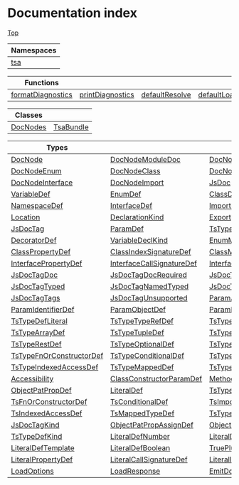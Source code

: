 # Documentation index

[Top](../README.md)



| Namespaces                     |
| ------------------------------ |
| [tsa](namespace.tsa/README.md) |


| Functions                                                 |                                                         |                                                     |                                               |
| --------------------------------------------------------- | ------------------------------------------------------- | --------------------------------------------------- | --------------------------------------------- |
| [formatDiagnostics](function.formatDiagnostics/README.md) | [printDiagnostics](function.printDiagnostics/README.md) | [defaultResolve](function.defaultResolve/README.md) | [defaultLoad](function.defaultLoad/README.md) |


| Classes                              |                                        |
| ------------------------------------ | -------------------------------------- |
| [DocNodes](class.DocNodes/README.md) | [TsaBundle](class.TsaBundle/README.md) |


| Types                                                                    |                                                                            |                                                                              |                                                                      |
| ------------------------------------------------------------------------ | -------------------------------------------------------------------------- | ---------------------------------------------------------------------------- | -------------------------------------------------------------------- |
| [DocNode](type.DocNode/README.md)                                        | [DocNodeModuleDoc](interface.DocNodeModuleDoc/README.md)                   | [DocNodeFunction](interface.DocNodeFunction/README.md)                       | [DocNodeVariable](interface.DocNodeVariable/README.md)               |
| [DocNodeEnum](interface.DocNodeEnum/README.md)                           | [DocNodeClass](interface.DocNodeClass/README.md)                           | [DocNodeTypeAlias](interface.DocNodeTypeAlias/README.md)                     | [DocNodeNamespace](interface.DocNodeNamespace/README.md)             |
| [DocNodeInterface](interface.DocNodeInterface/README.md)                 | [DocNodeImport](interface.DocNodeImport/README.md)                         | [JsDoc](interface.JsDoc/README.md)                                           | [FunctionDef](interface.FunctionDef/README.md)                       |
| [VariableDef](interface.VariableDef/README.md)                           | [EnumDef](interface.EnumDef/README.md)                                     | [ClassDef](interface.ClassDef/README.md)                                     | [TypeAliasDef](interface.TypeAliasDef/README.md)                     |
| [NamespaceDef](interface.NamespaceDef/README.md)                         | [InterfaceDef](interface.InterfaceDef/README.md)                           | [ImportDef](interface.ImportDef/README.md)                                   | [DocNodeKind](type.DocNodeKind/README.md)                            |
| [Location](interface.Location/README.md)                                 | [DeclarationKind](type.DeclarationKind/README.md)                          | [Export](interface.Export/README.md)                                         | [JsDocToken](interface.JsDocToken/README.md)                         |
| [JsDocTag](type.JsDocTag/README.md)                                      | [ParamDef](type.ParamDef/README.md)                                        | [TsTypeDef](type.TsTypeDef/README.md)                                        | [TsTypeParamDef](interface.TsTypeParamDef/README.md)                 |
| [DecoratorDef](interface.DecoratorDef/README.md)                         | [VariableDeclKind](type.VariableDeclKind/README.md)                        | [EnumMemberDef](interface.EnumMemberDef/README.md)                           | [ClassConstructorDef](interface.ClassConstructorDef/README.md)       |
| [ClassPropertyDef](interface.ClassPropertyDef/README.md)                 | [ClassIndexSignatureDef](interface.ClassIndexSignatureDef/README.md)       | [ClassMethodDef](interface.ClassMethodDef/README.md)                         | [InterfaceMethodDef](interface.InterfaceMethodDef/README.md)         |
| [InterfacePropertyDef](interface.InterfacePropertyDef/README.md)         | [InterfaceCallSignatureDef](interface.InterfaceCallSignatureDef/README.md) | [InterfaceIndexSignatureDef](interface.InterfaceIndexSignatureDef/README.md) | [JsDocTagOnly](interface.JsDocTagOnly/README.md)                     |
| [JsDocTagDoc](interface.JsDocTagDoc/README.md)                           | [JsDocTagDocRequired](interface.JsDocTagDocRequired/README.md)             | [JsDocTagNamed](interface.JsDocTagNamed/README.md)                           | [JsDocTagValued](interface.JsDocTagValued/README.md)                 |
| [JsDocTagTyped](interface.JsDocTagTyped/README.md)                       | [JsDocTagNamedTyped](interface.JsDocTagNamedTyped/README.md)               | [JsDocTagParam](interface.JsDocTagParam/README.md)                           | [JsDocTagReturn](interface.JsDocTagReturn/README.md)                 |
| [JsDocTagTags](interface.JsDocTagTags/README.md)                         | [JsDocTagUnsupported](interface.JsDocTagUnsupported/README.md)             | [ParamArrayDef](interface.ParamArrayDef/README.md)                           | [ParamAssignDef](interface.ParamAssignDef/README.md)                 |
| [ParamIdentifierDef](interface.ParamIdentifierDef/README.md)             | [ParamObjectDef](interface.ParamObjectDef/README.md)                       | [ParamRestDef](interface.ParamRestDef/README.md)                             | [TsTypeKeywordDef](interface.TsTypeKeywordDef/README.md)             |
| [TsTypeDefLiteral](interface.TsTypeDefLiteral/README.md)                 | [TsTypeTypeRefDef](interface.TsTypeTypeRefDef/README.md)                   | [TsTypeUnionDef](interface.TsTypeUnionDef/README.md)                         | [TsTypeIntersectionDef](interface.TsTypeIntersectionDef/README.md)   |
| [TsTypeArrayDef](interface.TsTypeArrayDef/README.md)                     | [TsTypeTupleDef](interface.TsTypeTupleDef/README.md)                       | [TsTypeTypeOperatorDef](interface.TsTypeTypeOperatorDef/README.md)           | [TsTypeParenthesizedDef](interface.TsTypeParenthesizedDef/README.md) |
| [TsTypeRestDef](interface.TsTypeRestDef/README.md)                       | [TsTypeOptionalDef](interface.TsTypeOptionalDef/README.md)                 | [TsTypeQueryDef](interface.TsTypeQueryDef/README.md)                         | [TsTypeThisDef](interface.TsTypeThisDef/README.md)                   |
| [TsTypeFnOrConstructorDef](interface.TsTypeFnOrConstructorDef/README.md) | [TsTypeConditionalDef](interface.TsTypeConditionalDef/README.md)           | [TsTypeImportTypeDef](interface.TsTypeImportTypeDef/README.md)               | [TsTypeInferDef](interface.TsTypeInferDef/README.md)                 |
| [TsTypeIndexedAccessDef](interface.TsTypeIndexedAccessDef/README.md)     | [TsTypeMappedDef](interface.TsTypeMappedDef/README.md)                     | [TsTypeTypeLiteralDef](interface.TsTypeTypeLiteralDef/README.md)             | [TsTypeTypePredicateDef](interface.TsTypeTypePredicateDef/README.md) |
| [Accessibility](type.Accessibility/README.md)                            | [ClassConstructorParamDef](type.ClassConstructorParamDef/README.md)        | [MethodKind](type.MethodKind/README.md)                                      | [JsDocTagBase](interface.JsDocTagBase/README.md)                     |
| [ObjectPatPropDef](type.ObjectPatPropDef/README.md)                      | [LiteralDef](type.LiteralDef/README.md)                                    | [TsTypeRefDef](interface.TsTypeRefDef/README.md)                             | [TsTypeOperatorDef](interface.TsTypeOperatorDef/README.md)           |
| [TsFnOrConstructorDef](interface.TsFnOrConstructorDef/README.md)         | [TsConditionalDef](interface.TsConditionalDef/README.md)                   | [TsImportTypeDef](interface.TsImportTypeDef/README.md)                       | [TsInferDef](interface.TsInferDef/README.md)                         |
| [TsIndexedAccessDef](interface.TsIndexedAccessDef/README.md)             | [TsMappedTypeDef](interface.TsMappedTypeDef/README.md)                     | [TsTypeLiteralDef](interface.TsTypeLiteralDef/README.md)                     | [TsTypePredicateDef](interface.TsTypePredicateDef/README.md)         |
| [JsDocTagKind](type.JsDocTagKind/README.md)                              | [ObjectPatPropAssignDef](interface.ObjectPatPropAssignDef/README.md)       | [ObjectPatPropKeyValueDef](interface.ObjectPatPropKeyValueDef/README.md)     | [ObjectPatPropRestDef](interface.ObjectPatPropRestDef/README.md)     |
| [TsTypeDefKind](type.TsTypeDefKind/README.md)                            | [LiteralDefNumber](interface.LiteralDefNumber/README.md)                   | [LiteralDefBigInt](interface.LiteralDefBigInt/README.md)                     | [LiteralDefString](interface.LiteralDefString/README.md)             |
| [LiteralDefTemplate](interface.LiteralDefTemplate/README.md)             | [LiteralDefBoolean](interface.LiteralDefBoolean/README.md)                 | [TruePlusMinus](type.TruePlusMinus/README.md)                                | [LiteralMethodDef](interface.LiteralMethodDef/README.md)             |
| [LiteralPropertyDef](interface.LiteralPropertyDef/README.md)             | [LiteralCallSignatureDef](interface.LiteralCallSignatureDef/README.md)     | [LiteralIndexSignatureDef](interface.LiteralIndexSignatureDef/README.md)     | [LiteralDefKind](type.LiteralDefKind/README.md)                      |
| [LoadOptions](type.LoadOptions/README.md)                                | [LoadResponse](type.LoadResponse/README.md)                                | [EmitDocOptions](type.EmitDocOptions/README.md)                              | [NodeWithInfo](type.NodeWithInfo/README.md)                          |
